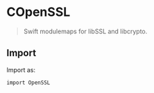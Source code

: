 # COpenSSL

> Swift modulemaps for libSSL and libcrypto.

## Import

Import as:
```
import OpenSSL
```
